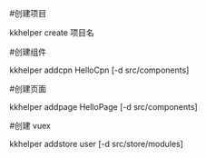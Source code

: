 #创建项目

kkhelper create 项目名

#创建组件

kkhelper addcpn HelloCpn [-d src/components]

#创建页面

kkhelper addpage HelloPage [-d src/components]

#创建 vuex

kkhelper addstore user [-d src/store/modules]
